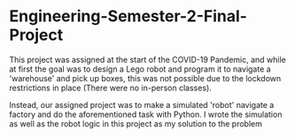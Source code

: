 # Engineering-Semester-2-Final-Project
This project was assigned at the start of the COVID-19 Pandemic, and while at first the goal was to design a Lego robot and program it to navigate a 'warehouse' and pick up boxes, this was not possible due to the lockdown restrictions in place (There were no in-person classes).

Instead, our assigned project was to make a simulated 'robot' navigate a factory and do the aforementioned task with Python. I wrote the simulation as well as the robot logic in this project as my solution to the problem
